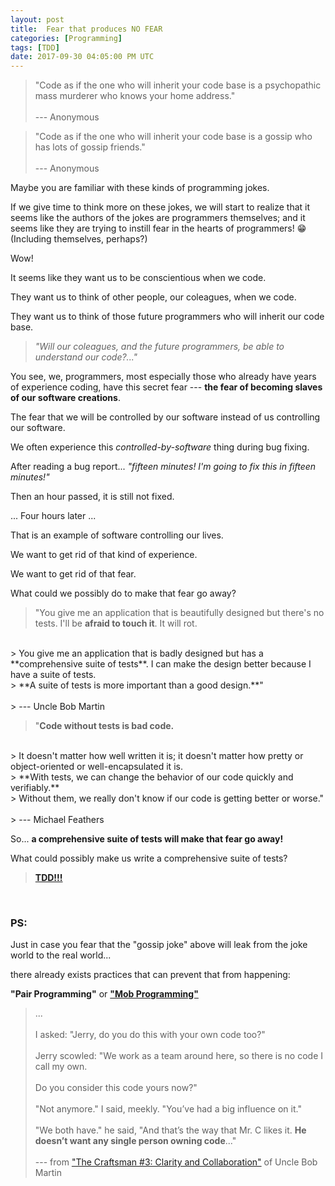 ```yaml
---
layout: post
title:  Fear that produces NO FEAR
categories: [Programming]
tags: [TDD]
date: 2017-09-30 04:05:00 PM UTC
---
```


<!-- September 31, 2017 12:05:00 AM Philippine Time -->

> "Code as if the one who will inherit your code base is a psychopathic mass murderer who knows your home address."
<br /><br />
> --- Anonymous

> "Code as if the one who will inherit your code base is a gossip who has lots of gossip friends."
<br /><br />
> --- Anonymous

<!--more-->

Maybe you are familiar with these kinds of programming jokes.

If we give time to think more on these jokes, we will start to realize that it seems like the authors of the jokes are programmers themselves; and it seems like they are trying to instill fear in the hearts of programmers! :grin: (Including themselves, perhaps?)

Wow!

It seems like they want us to be conscientious when we code.

They want us to think of other people, our coleagues, when we code.

They want us to think of those future programmers who will inherit our code base.

> _"Will our coleagues, and the future programmers, be able to understand our code?..."_

You see, we, programmers, most especially those who already have years of experience coding, have this secret fear --- **the fear of becoming slaves of our software creations**.

The fear that we will be controlled by our software instead of us controlling our software.

We often experience this _controlled-by-software_ thing during bug fixing.

After reading a bug report... _"fifteen minutes! I'm going to fix this in fifteen minutes!"_

Then an hour passed, it is still not fixed.

... Four hours later ...

That is an example of software controlling our lives.

We want to get rid of that kind of experience.

We want to get rid of that fear.

What could we possibly do to make that fear go away?


> "You give me an application that is beautifully designed but there's no tests. I'll be **afraid to touch it**. It will rot.
<br />
> You give me an application that is badly designed but has a **comprehensive suite of tests**. I can make the design better because I have a suite of tests.
<br />
> **A suite of tests is more important than a good design.**"
<br /><br />
> --- Uncle Bob Martin

> "**Code without tests is bad code.**
<br />
> It doesn't matter how well written it is; it doesn't matter how pretty or object-oriented or well-encapsulated it is. 
<br />
> **With tests, we can change the behavior of our code quickly and verifiably.**
<br />
> Without them, we really don't know if our code is getting better or worse."
<br /><br />
> --- Michael Feathers


So... **a comprehensive suite of tests will make that fear go away!**

What could possibly make us write a comprehensive suite of tests?

> [**TDD!!!**](https://en.wikipedia.org/wiki/Test-driven_development)


<br />

### PS:

Just in case you fear that the "gossip joke" above will leak from the joke world to the real world...

there already exists practices that can prevent that from happening:

**"Pair Programming"** or [**"Mob Programming"**](https://www.youtube.com/watch?v=sLEsWB1wZMA)

> ...
<br /><br />
> I asked: "Jerry, do you do this with your own code too?"
<br /><br />
> Jerry scowled: "We work as a team around here, so there is no code I call my own.
<br /><br />
> Do you consider this code yours now?"
<br /><br />
> "Not anymore." I said, meekly. "You’ve had a big influence on it."
<br /><br />
> "We both have." he said, "And that’s the way that Mr. C likes it. **He doesn’t want any single person owning code**..."
<br /><br />
> --- from ["The Craftsman #3: Clarity and Collaboration"](https://drive.google.com/file/d/0BwhCYaYDn8EgMjc5ZGVjYTQtZmE4NS00MjM0LWIwMDMtMTE2M2NkNTUxNzgx/view) of Uncle Bob Martin


